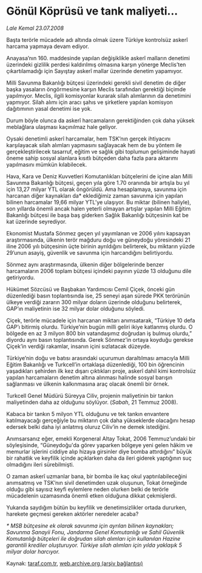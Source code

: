 # Gönül Köprüsü ve tank maliyeti...

*Lale Kemal 23.07.2008*

<div class="yazi">
<p>Başta terörle mücadele adı altında olmak üzere Türkiye kontrolsüz askerî harcama yapmaya devam ediyor. </p>
<p>Anayasa’nın 160. maddesinde yapılan değişiklikle askerî malların denetimi üzerindeki gizlilik perdesi kaldırılmış olmasına karşın yönerge Meclis’ten çıkartılamadığı için Sayıştay askerî mallar üzerinde denetim yapamıyor. </p>
<p>Milli Savunma Bakanlığı bütçesi üzerindeki gerekli sivil denetim de diğer başka yasaların öngörmesine karşın Meclis tarafından gerektiği biçimde yapılmıyor. Meclis, ilgili komisyonlar kurarak silah alımlarının da denetimini yapmıyor. Silah alımı için aracı şahıs ve şirketlere yapılan komisyon dağıtımının yasal denetimi ise yok. </p>
<p>Durum böyle olunca da askerî harcamaların gerektiğinden çok daha yüksek meblağlara ulaşması kaçınılmaz hale geliyor. </p>
<p>Oysaki denetimli askerî harcamalar, hem TSK’nın gerçek ihtiyacını karşılayacak silah alımları yapmasını sağlayacak hem de bu yöntem ile gerçekleştirilecek tasarruf, eğitim ve sağlık gibi toplumun gelişiminde hayati öneme sahip sosyal alanlara kısıtlı bütçeden daha fazla para aktarımı yapılmasını mümkün kılabilecek. </p>
<p>Hava, Kara ve Deniz Kuvvetleri Komutanlıkları bütçelerini de içine alan Milli Savunma Bakanlığı bütçesi, geçen yıla göre 1.70 oranında bir artışla bu yıl için 13,27 milyar YTL olarak öngörüldü. Ama hesaplamaya, savunma için harcanan diğer kaynakları da* eklediğimiz zaman savunma için yapılan bilinen harcamalar 19,66 milyar YTL’ye ulaşıyor. Bu miktar (bilinen haliyle), son yıllarda önemli ancak halen yeterli olmayan artışlar yapılan Milli Eğitim Bakanlığı bütçesi ile başa baş giderken Sağlık Bakanlığı bütçesinin kat be kat üzerinde seyrediyor.</p>
<p>Ekonomist Mustafa Sönmez geçen yıl yayımlanan ve 2006 yılını kapsayan araştırmasında, ülkenin terör mağduru doğu ve güneydoğu yöresindeki 21 iline 2006 yılı bütçesinin üçte birinin ayrıldığını belirterek, bu miktarın yüzde 29’unun asayiş, güvenlik ve savunma için harcandığını belirtiyordu. </p>
<p>Sönmez aynı araştırmasında, ülkenin diğer bölgelerinde benzer harcamaların 2006 toplam bütçesi içindeki payının yüzde 13 olduğunu dile getiriyordu. </p>
<p>Hükümet Sözcüsü ve Başbakan Yardımcısı Cemil Çiçek, önceki gün düzenlediği basın toplantısında ise, 25 seneyi aşan sürede PKK terörünün ülkeye verdiği zararın 300 milyar doların üzerinde olduğunu belirterek, GAP’ın maliyetinin ise 32 milyar dolar olduğunu söyledi.</p>
<p>Çiçek, terörle mücadele için harcanan miktarı anımsatarak, “Türkiye 10 defa GAP’ı bitirmiş olurdu. Türkiye’nin bugün milli geliri ikiye katlanmış olurdu. O bölgede en az 3 milyon 800 bin vatandaşımız doğrudan iş bulmuş olurdu,” diyordu aynı basın toplantısında. Gerek Sönmez’in ortaya koyduğu gerekse Çiçek’in verdiği rakamlar, insanın içini sızlatacak düzeyde. </p>
<p>Türkiye’nin doğu ve batısı arasındaki uçurumun daraltılması amacıyla Milli Eğitim Bakanlığı ve Turkcell’in ortaklaşa düzenlediği, 100 bin öğrencinin yaşadıkları şehirden ilk kez dışarı çıktıkları proje, askerî dahil kimi kontrolsüz yapılan harcamaların denetim altına alınması halinde sosyal barışın sağlanması ve ülkenin kalkınmasına araç olacak önemli bir örnek.</p>
<p>Turkcell Genel Müdürü Süreyya Ciliv, projenin maliyetinin bir tankın maliyetinden daha az olduğunu söylüyor. (<i>Sabah</i>, 21 Temmuz 2008).</p>
<p>Kabaca bir tankın 5 milyon YTL olduğunu ve tek tankın envantere katılmayacağı gerçeğiyle bu miktarın çok daha yükseklerde olacağını hesap edersek belki daha iyi anlatmış oluruz Ciliv’in ne demek istediğini.</p>
<p>Anımsarsanız eğer, emekli Korgeneral Altay Tokat, 2006 Temmuz’undaki bir söyleşisinde, “Güneydoğu'da görev yaparken bölgeye yeni gelen hâkim ve memurlar işlerini ciddiye alıp hizaya girsinler diye bomba attırdığını” büyük bir rahatlık ve keyfilik içinde açıklarken daha da ileri giderek yaptığının suç olmadığını ileri sürebilmişti.</p>
<p>O zaman askerî uzmanlar bana, bir bomba ile kaç okul yaptırılabileceğini anımsatmış ve TSK’nın sivil denetimden uzak oluşunun, Tokat örneğinde olduğu gibi sayısız keyfi eylemlere neden olurken belki de terörle mücadelenin uzamasında önemli etken olduğuna dikkat çekmişlerdi.</p>
<p>Yukarıda saydığım bütün bu keyfilik ve denetimsizlikler ortada dururken, harekete geçmesi gereken aktörler neredeler acaba?</p>
<i>
<p>* MSB bütçesine ek olarak savunma için ayrılan bilinen kaynakları; Savunma Sanayii Fonu, Jandarma Genel Komutanlığı ve Sahil Güvenlik Komutanlığı bütçeleri ile doğrudan silah alımları için kullanılan Hazine garantili krediler oluşturuyor. Türkiye silah alımları için yılda yaklaşık 5 milyar dolar harcıyor.</p>
<p></p></i>
</div>

Kaynak: [taraf.com.tr](http://www.taraf.com.tr/lale-kemal/makale-gonul-koprusu-ve-tank-maliyeti.htm), [web.archive.org (arşiv bağlantısı)](http://web.archive.org/web/20130816080950/http://www.taraf.com.tr/lale-kemal/makale-gonul-koprusu-ve-tank-maliyeti.htm)
